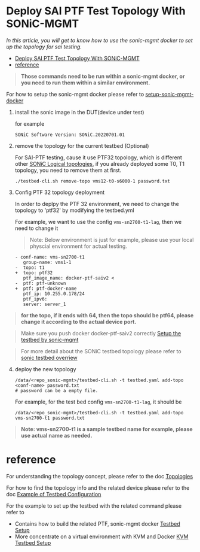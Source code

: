 # Deploy SAI PTF Test Topology With SONiC-MGMT
*In this article, you will get to know how to use the sonic-mgmt docker to set up the topology for sai testing.*

- [Deploy SAI PTF Test Topology With SONiC-MGMT](#deploy-sai-ptf-test-topology-with-sonic-mgmt)
- [reference](#reference)

> **Those commands need to be run within a sonic-mgmt docker, or you need to run them within a similar environment.** 

For how to setup the sonic-mgmt docker please refer to [setup-sonic-mgmt-docker](https://github.com/Azure/sonic-mgmt/blob/master/docs/testbed/README.testbed.VsSetup.md#setup-sonic-mgmt-docker)


1. install the sonic image in the DUT(device under test)

   for example
   ```
   SONiC Software Version: SONiC.20220701.01
   ```
2. remove the topology for the current testbed (Optional)
   
   For SAI-PTF testing, cause it use PTF32 topology, which is different other [SONiC Logical topologies](https://github.com/sonic-net/sonic-mgmt/blob/master/docs/testbed/README.testbed.Overview.md#logical-topologies), if you already deployed some T0, T1 topology, you need to remove them at first.
      
   ```
   ./testbed-cli.sh remove-topo vms12-t0-s6000-1 password.txt
   ```

3. Config PTF 32 topology deployment

   In order to deplpy the PTF 32 environment, we need to change the topology to 'ptf32' by modifying the testbed.yml

   For example, we want to use the config `vms-sn2700-t1-lag`, then we need to change it
   > Note: Below environment is just for example, please use your local physcial environment for actual testing.  
   ```git
   - conf-name: vms-sn2700-t1
      group-name: vms1-1
   -  topo: t1
   +  topo: ptf32
      ptf_image_name: docker-ptf-saiv2 < 
   -  ptf: ptf-unknown
   +  ptf: ptf-docker-name
      ptf_ip: 10.255.0.178/24
      ptf_ipv6:
      server: server_1
   ```
> **for the topo, if it ends with 64, then the topo should be ptf64, please change it according to the actual device port.**

> Make sure you push docker docker-ptf-saiv2 correctly [Setup the testbed by sonic-mgmt](PTF-SAIv2Overview.md#setup-the-testbed-by-sonic-mgmt)

> For more detail about the SONiC testbed topology please refer to [sonic testbed overriew](https://github.com/sonic-net/sonic-mgmt/blob/master/docs/testbed/README.testbed.Overview.md)

4. deploy the new topology
   ```
   /data/<repo_sonic-mgmt>/testbed-cli.sh -t testbed.yaml add-topo <conf-name> password.txt
   # password can be a empty file.
   ```
   For example, for the test bed config `vms-sn2700-t1-lag`, it should be
   ```
   /data/<repo_sonic-mgmt>/testbed-cli.sh -t testbed.yaml add-topo vms-sn2700-t1 password.txt
   ```

> **Note: vms-sn2700-t1 is a sample testbed name for example, please use actual name as needed.**

# reference

For understanding the topology concept, please refer to the doc
[Topologies](https://github.com/Azure/sonic-mgmt/blob/master/docs/testbed/README.testbed.Topology.md)

For how to find the topology info and the related device please refer to the doc
[Example of Testbed Configuration](https://github.com/Azure/sonic-mgmt/blob/master/docs/testbed/README.testbed.Example.Config.md)

For the example to set up the testbed with the related command please refer to 
- Contains how to build the related PTF, sonic-mgmt docker
[Testbed Setup](https://github.com/Azure/sonic-mgmt/blob/master/docs/testbed/README.testbed.Setup.md)
- More concentrate on a virtual environment with KVM and Docker
[KVM Testbed Setup](https://github.com/Azure/sonic-mgmt/blob/master/docs/testbed/README.testbed.VsSetup.md)